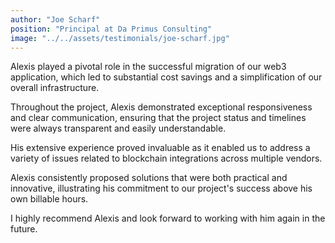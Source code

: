 ```yaml
---
author: "Joe Scharf"
position: "Principal at Da Primus Consulting"
image: "../../assets/testimonials/joe-scharf.jpg"
---
```


Alexis played a pivotal role in the successful migration of our web3 application, which led to substantial cost savings and a simplification of our overall infrastructure.

Throughout the project, Alexis demonstrated exceptional responsiveness and clear communication, ensuring that the project status and timelines were always transparent and easily understandable.

His extensive experience proved invaluable as it enabled us to address a variety of issues related to blockchain integrations across multiple vendors.

Alexis consistently proposed solutions that were both practical and innovative, illustrating his commitment to our project's success above his own billable hours.

I highly recommend Alexis and look forward to working with him again in the future.
